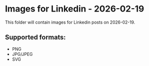 # Images for Linkedin - 2026-02-19

This folder will contain images for Linkedin posts on 2026-02-19.

## Supported formats:
- PNG
- JPG/JPEG
- SVG
